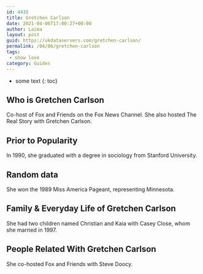 ```yaml
---
id: 4435
title: Gretchen Carlson
date: 2021-04-06T17:00:27+00:00
author: Laima
layout: post
guid: https://ukdataservers.com/gretchen-carlson/
permalink: /04/06/gretchen-carlson
tags:
 - show love
category: Guides
---
```


* some text
{: toc}


## Who is Gretchen Carlson
                  
                  
                  
Co-host of Fox and Friends on the Fox News Channel. She also hosted The Real Story with Gretchen Carlson.
                  
              
            
              
            
                
                
                
## Prior to Popularity
                  
                  
                  
In 1990, she graduated with a degree in sociology from Stanford University.
                  
              
            
              
            
                
                
                
## Random data
                  
                  
                  
She won the 1989 Miss America Pageant, representing Minnesota.
                  
              
            
              
            
                
                
                
## Family & Everyday Life of Gretchen Carlson
                  
                  
                  
She had two children named Christian and Kaia with Casey Close, whom she married in 1997.
                  
              
            
              
            
                
                
                
## People Related With Gretchen Carlson
                  
                  
                  
She co-hosted Fox and Friends with Steve Doocy.
                  
              
            
              
            
                
              
            
              
              
            
            
              
            
          
          
          